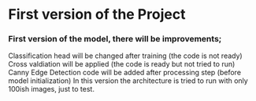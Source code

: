# First version of the Project
### First version of the model, there will be improvements;
  Classification head will be changed after training (the code is not ready)
  Cross valdiation will be applied (the code is ready but not tried to run)
  Canny Edge Detection code will be added after processing step (before model initialization)
  In this version the architecture is tried to run with only 100ish images, just to test. 
  
  
